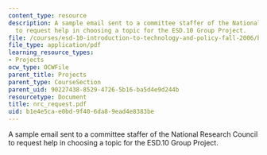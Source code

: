 ```yaml
---
content_type: resource
description: A sample email sent to a committee staffer of the National Research Council
  to request help in choosing a topic for the ESD.10 Group Project.
file: /courses/esd-10-introduction-to-technology-and-policy-fall-2006/b1e4e5cae0bd9f406da89ead4e8383be_nrc_request.pdf
file_type: application/pdf
learning_resource_types:
- Projects
ocw_type: OCWFile
parent_title: Projects
parent_type: CourseSection
parent_uid: 90227438-8529-4726-5b16-ba5d4e9d244b
resourcetype: Document
title: nrc_request.pdf
uid: b1e4e5ca-e0bd-9f40-6da8-9ead4e8383be
---
```

A sample email sent to a committee staffer of the National Research Council to request help in choosing a topic for the ESD.10 Group Project.

